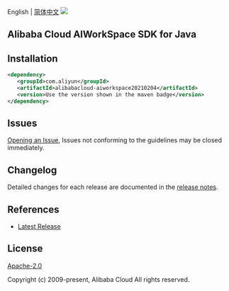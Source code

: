 English | [简体中文](README-CN.md)
![](https://aliyunsdk-pages.alicdn.com/icons/AlibabaCloud.svg)

## Alibaba Cloud AIWorkSpace SDK for Java

## Installation

```xml
<dependency>
   <groupId>com.aliyun</groupId>
   <artifactId>alibabacloud-aiworkspace20210204</artifactId>
   <version>Use the version shown in the maven badge</version>
</dependency>
```

## Issues
[Opening an Issue](https://github.com/aliyun/alibabacloud-java-async-sdk/issues/new), Issues not conforming to the guidelines may be closed immediately.

## Changelog
Detailed changes for each release are documented in the [release notes](./ChangeLog.txt).

## References
* [Latest Release](https://github.com/aliyun/alibabacloud-async-java-sdk/)

## License
[Apache-2.0](http://www.apache.org/licenses/LICENSE-2.0)

Copyright (c) 2009-present, Alibaba Cloud All rights reserved.